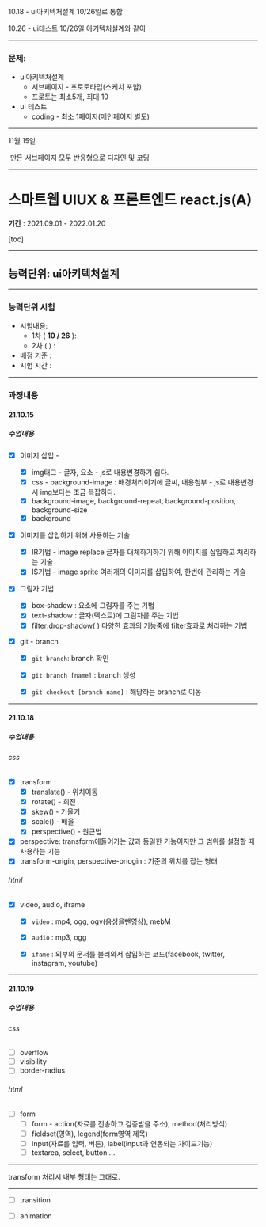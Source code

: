 10.18 - ui아키텍처설계 10/26일로 통합

10.26 - ui테스트  10/26일 아키텍처설계와 같이

---

### 문제: 

- ui아키텍처설계 
  - 서브페이지 - 프로토타입(스케치 포함)
  - 프로토는 최소5개, 최대 10
- ui 테스트
  - coding - 최소 1페이지(메인페이지 별도)

---

11월 15일 

​	만든 서브페이지 모두 반응형으로 디자인 및 코딩

---

# 스마트웹 UIUX & 프론트엔드 react.js(A)

**기간** : 2021.09.01 - 2022.01.20

[toc]

---

## 능력단위: ui아키텍처설계 

---

### 능력단위 시험

 - 시험내용:  
   - 1차 ( **10 / 26** ): 
   - 2차 ( ) : 
 - 배점 기준 : 
 - 시험 시간 :  

---

### 과정내용

#### 21.10.15

##### 수업내용

- [x] 이미지 삽입 - 
  - [x] img태그 - 글자, 요소 - js로 내용변경하기 쉽다.
  - [x] css - background-image : 배경처리이기에 글씨, 내용첨부 - js로 내용변경시 img보다는 조금 복잡하다.
  - [x] background-image, background-repeat, background-position, background-size
  - [x] background
  
- [x] 이미지를 삽입하기 위해 사용하는 기술
  - [x] IR기법 - image replace 글자를 대체하기하기 위해 이미지를 삽입하고 처리하는 기술
  - [x] IS기법 - image sprite 여러개의 이미지를 삽입하여, 한번에 관리하는 기술
  
- [x] 그림자 기법 
  - [x] box-shadow : 요소에 그림자를 주는 기법
  - [x] text-shadow : 글자(텍스트)에 그림자를 주는 기법
  - [x] filter:drop-shadow( ) 다양한 효과의 기능중에 filter효과로 처리하는 기법
  
- [x] git - branch

  - [x] `git branch`: branch 확인
  - [x] `git branch [name]` : branch 생성
  - [x] `git checkout [branch name]` : 해당하는 branch로 이동

  

---

#### 21.10.18

##### 수업내용

###### css

- [x] transform :
  - [x] translate() - 위치이동
  - [x] rotate() - 회전
  - [x] skew() - 기울기
  - [x] scale() - 배율
  - [x] perspective() - 원근법
- [x] perspective: transform에들어가는 값과 동일한 기능이지만 그 범위를 설정할 때 사용하는 기능
- [x] transform-origin, perspective-oriogin : 기준의 위치를 잡는 형태

###### html

- [x] video, audio, iframe
  - [x] `video` : mp4, ogg, ogv(음성을뺀영상), mebM
  - [x] `audio` : mp3, ogg
  - [x] `ifame` : 외부의 문서를 불러와서 삽입하는 코드(facebook, twitter, instagram, youtube)


---

#### 21.10.19

##### 수업내용

###### css

- [ ] overflow
- [ ] visibility
- [ ] border-radius

###### html

- [ ] form 
  - [ ] form - action(자료를 전송하고 검증받을 주소), method(처리방식)
  - [ ] fieldset(영역), legend(form영역 제목)
  - [ ] input(자료를 입력, 버튼), label(input과 연동되는 가이드기능)
  - [ ] textarea, select, button ...

---

transform 처리시 내부 형태는 그대로.

---

- [ ] transition
- [ ] animation

